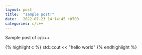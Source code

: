 ```yaml
---
layout: post
title:  "sample post!"
date:   2022-07-23 14:14:45 +0700
categories: c/c++
---
```

Sample post of c/c++

{% highlight c %}
std::cout << "hello world"
{% endhighlight %}
